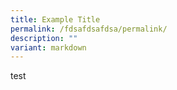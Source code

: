 ```yaml
---
title: Example Title
permalink: /fdsafdsafdsa/permalink/
description: ""
variant: markdown
---
```

test